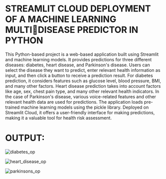 # STREAMLIT CLOUD DEPLOYMENT OF A MACHINE LEARNING MULTIDISEASE PREDICTOR IN PYTHON

This Python-based project is a web-based application built using Streamlit and machine learning models. It provides predictions for three different diseases: diabetes, heart disease, and Parkinson's disease. Users can select the disease they want to predict, enter relevant health information as input, and then click a button to receive a prediction result. For diabetes prediction, it considers features such as glucose level, blood pressure, BMI, and many other factors. Heart disease prediction takes into account factors like age, sex, chest pain type, and many other relevant health indicators. In the case of Parkinson's disease, various voice-related features and other relevant health data are used for predictions. The application loads pre-trained machine learning models using the pickle library. Deployed on Streamlit Cloud, it offers a user-friendly interface for making predictions, making it a valuable tool for health risk assessment.

# OUTPUT:

![diabetes_op](https://github.com/Neeraja-Kallamadi/ML_Multi_Disease_Predictor/assets/110168775/f9c462fd-78a2-4e2a-8b32-16fda2b06c05)

![heart_disease_op](https://github.com/Neeraja-Kallamadi/ML_Multi_Disease_Predictor/assets/110168775/f7463e33-ecd7-4e6e-a4f1-c57be1e10009)

![parkinsons_op](https://github.com/Neeraja-Kallamadi/ML_Multi_Disease_Predictor/assets/110168775/c8ca7039-db80-474b-9b90-ed058f1ac1ec)
